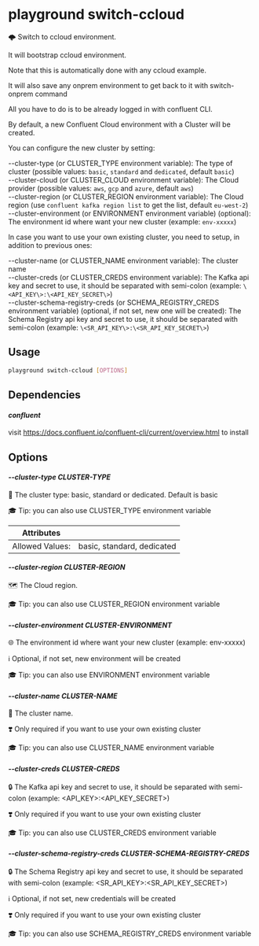# playground switch-ccloud

🌩️  Switch to ccloud environment.  
  
It will bootstrap ccloud environment.   
  
Note that this is automatically done with any ccloud example.  
  
It will also save any onprem environment to get back to it with switch-onprem command  
  
All you have to do is to be already logged in with confluent CLI.  
  
By default, a new Confluent Cloud environment with a Cluster will be created.  
  
You can configure the new cluster by setting:  
  
--cluster-type (or CLUSTER_TYPE environment variable): The type of cluster (possible values: `basic`, `standard` and `dedicated`, default `basic`)  
--cluster-cloud (or CLUSTER_CLOUD environment variable): The Cloud provider (possible values: `aws`, `gcp` and `azure`, default `aws`)  
--cluster-region (or CLUSTER_REGION environment variable): The Cloud region (use `confluent kafka region list` to get the list, default `eu-west-2`)  
--cluster-environment (or ENVIRONMENT environment variable) (optional): The environment id where want your new cluster (example: `env-xxxxx`)   
  
In case you want to use your own existing cluster, you need to setup, in addition to previous ones:  
  
--cluster-name (or CLUSTER_NAME environment variable): The cluster name  
--cluster-creds (or CLUSTER_CREDS environment variable): The Kafka api key and secret to use, it should be separated with semi-colon (example: `\<API_KEY\>:\<API_KEY_SECRET\>`)  
--cluster-schema-registry-creds (or SCHEMA_REGISTRY_CREDS environment variable) (optional, if not set, new one will be created): The Schema Registry api key and secret to use, it should be separated with semi-colon (example: `\<SR_API_KEY\>:\<SR_API_KEY_SECRET\>`)

## Usage

```bash
playground switch-ccloud [OPTIONS]
```

## Dependencies

#### *confluent*

visit https://docs.confluent.io/confluent-cli/current/overview.html to install

## Options

#### *--cluster-type CLUSTER-TYPE*

🔋 The cluster type: basic, standard or dedicated. Default is basic  
  
🎓 Tip: you can also use CLUSTER_TYPE environment variable

| Attributes      | &nbsp;
|-----------------|-------------
| Allowed Values: | basic, standard, dedicated

#### *--cluster-region CLUSTER-REGION*

🗺 The Cloud region.   
  
🎓 Tip: you can also use CLUSTER_REGION environment variable

#### *--cluster-environment CLUSTER-ENVIRONMENT*

🌐 The environment id where want your new cluster (example: env-xxxxx)  
  
ℹ️ Optional, if not set, new environment will be created  
  
🎓 Tip: you can also use ENVIRONMENT environment variable

#### *--cluster-name CLUSTER-NAME*

🎰 The cluster name.   
  
❣️ Only required if you want to use your own existing cluster  
  
🎓 Tip: you can also use CLUSTER_NAME environment variable

#### *--cluster-creds CLUSTER-CREDS*

🔒 The Kafka api key and secret to use, it should be separated with semi-colon (example: \<API_KEY\>:\<API_KEY_SECRET\>)  
  
❣️ Only required if you want to use your own existing cluster  
  
🎓 Tip: you can also use CLUSTER_CREDS environment variable

#### *--cluster-schema-registry-creds CLUSTER-SCHEMA-REGISTRY-CREDS*

🔒 The Schema Registry api key and secret to use, it should be separated with semi-colon (example: \<SR_API_KEY\>:\<SR_API_KEY_SECRET\>)  
  
ℹ️ Optional, if not set, new credentials will be created  
  
❣️ Only required if you want to use your own existing cluster  
  
🎓 Tip: you can also use SCHEMA_REGISTRY_CREDS environment variable


